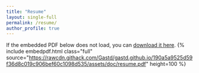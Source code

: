 ```yaml
---
title: "Resume"
layout: single-full
permalink: /resume/
author_profile: true
---
```


If the embedded PDF below does not load, you can [download it here](https://github.com/Gastd/gastd.github.io/raw/master/assets/doc/resume.pdf).
{% include embedpdf.html class="full" source="https://rawcdn.githack.com/Gastd/gastd.github.io/190a5a9525d59f36d8c019c906bef60c1098d535/assets/doc/resume.pdf" height=100 %}
